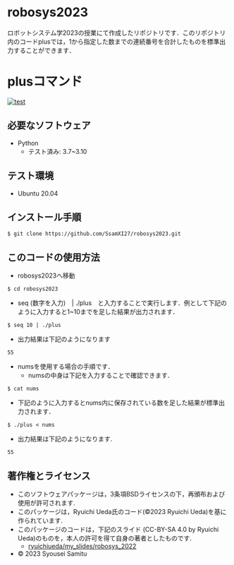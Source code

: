 # robosys2023
ロボットシステム学2023の授業にて作成したリポジトリです．このリポジトリ内のコードplusでは，1から指定した数までの連続番号を合計したものを標準出力することができます．

# plusコマンド
[![test](https://github.com/SsamXI27/robosys2023/actions/workflows/test.yml/badge.svg)](https://github.com/SsamXI27/robosys2023/actions/workflows/test.yml)

## 必要なソフトウェア
* Python
  * テスト済み: 3.7~3.10

## テスト環境
* Ubuntu 20.04

## インストール手順
```
$ git clone https://github.com/SsamXI27/robosys2023.git
```

## このコードの使用方法
* robosys2023へ移動
```
$ cd robosys2023
```
  * seq (数字を入力)　| ./plus　と入力することで実行します．例として下記のように入力すると1~10までを足した結果が出力されます．
```
$ seq 10 | ./plus
```
  * 出力結果は下記のようになります
```
55
```
* numsを使用する場合の手順です．
  * numsの中身は下記を入力することで確認できます．
```
$ cat nums
```
  * 下記のように入力するとnums内に保存されている数を足した結果が標準出力されます．
```
$ ./plus < nums
```
  * 出力結果は下記のようになります. 
```
55
```

## 著作権とライセンス
* このソフトウェアパッケージは，3条項BSDライセンスの下，再頒布および使用が許可されます. 
* このパッケージは，Ryuichi Ueda氏のコード(©2023 Ryuichi Ueda)を基に作られています. 
* このパッケージのコードは，下記のスライド (CC-BY-SA 4.0 by Ryuichi Ueda)のものを，本人の許可を得て自身の著者としたものです. 
  * [ryuichiueda/my_slides/robosys_2022](https://ryuichiueda.github.io/my_slides/robosys_2022/lesson3.html#/12)
* © 2023 Syousei Samitu
